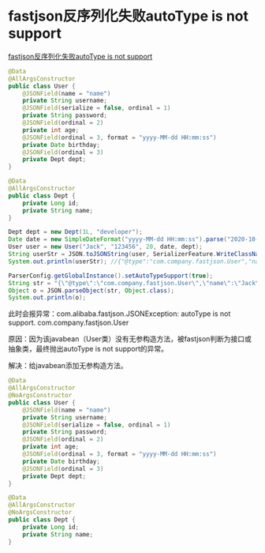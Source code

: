 # fastjson反序列化失败autoType is not support

[fastjson反序列化失败autoType is not support](https://blog.csdn.net/sz85850597/article/details/85695418)

```java
@Data
@AllArgsConstructor
public class User {
    @JSONField(name = "name")
    private String username;
    @JSONField(serialize = false, ordinal = 1)
    private String password;
    @JSONField(ordinal = 2)
    private int age;
    @JSONField(ordinal = 3, format = "yyyy-MM-dd HH:mm:ss")
    private Date birthday;
    @JSONField(ordinal = 3)
    private Dept dept;
}
```

```java
@Data
@AllArgsConstructor
public class Dept {
    private Long id;
    private String name;
}
```

```java
Dept dept = new Dept(1L, "developer");
Date date = new SimpleDateFormat("yyyy-MM-dd HH:mm:ss").parse("2020-10-25 08:50:00");
User user = new User("Jack", "123456", 20, date, dept);
String userStr = JSON.toJSONString(user, SerializerFeature.WriteClassName);
System.out.println(userStr); //{"@type":"com.company.fastjson.User","name":"Jack","age":20,"birthday":"2020-10-25 08:50:00","dept":{"id":1,"name":"developer"}}
```


```java
ParserConfig.getGlobalInstance().setAutoTypeSupport(true);
String str = "{\"@type\":\"com.company.fastjson.User\",\"name\":\"Jack\",\"age\":20,\"birthday\":\"2020-10-25 08:50:00\",\"dept\":{\"id\":1,\"name\":\"developer\"}}";
Object o = JSON.parseObject(str, Object.class);
System.out.println(o);
```
此时会报异常：com.alibaba.fastjson.JSONException: autoType is not support. com.company.fastjson.User

原因：因为该javabean（User类）没有无参构造方法，被fastjson判断为接口或抽象类，最终抛出autoType is not support的异常。

解决：给javabean添加无参构造方法。

```java
@Data
@AllArgsConstructor
@NoArgsConstructor
public class User {
    @JSONField(name = "name")
    private String username;
    @JSONField(serialize = false, ordinal = 1)
    private String password;
    @JSONField(ordinal = 2)
    private int age;
    @JSONField(ordinal = 3, format = "yyyy-MM-dd HH:mm:ss")
    private Date birthday;
    @JSONField(ordinal = 3)
    private Dept dept;
}
```

```java
@Data
@AllArgsConstructor
@NoArgsConstructor
public class Dept {
    private Long id;
    private String name;
}
```
